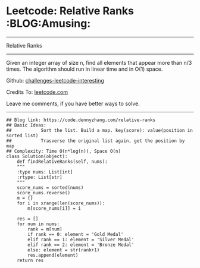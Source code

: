 
# Leetcode: Relative Ranks     :BLOG:Amusing:

---

Relative Ranks  

---

Given an integer array of size n, find all elements that appear more than n/3 times. The algorithm should run in linear time and in O(1) space.  

Github: [challenges-leetcode-interesting](https://github.com/DennyZhang/challenges-leetcode-interesting/tree/master/relative-ranks)  

Credits To: [leetcode.com](https://leetcode.com/problems/relative-ranks/description/)  

Leave me comments, if you have better ways to solve.  

---

    ## Blog link: https://code.dennyzhang.com/relative-ranks
    ## Basic Ideas:
    ##           Sort the list. Build a map. key(score): value(position in sorted list)
    ##           Trasverse the original list again, get the position by map
    ## Complexity: Time O(n*log(n)), Space O(n)
    class Solution(object):
        def findRelativeRanks(self, nums):
    	"""
    	:type nums: List[int]
    	:rtype: List[str]
    	"""
    	score_nums = sorted(nums)
    	score_nums.reverse()
    	m = {}
    	for i in xrange(len(score_nums)):
    	    m[score_nums[i]] = i
    
    	res = []
    	for num in nums:
    	    rank = m[num]
    	    if rank == 0: element = 'Gold Medal'
    	    elif rank == 1: element = 'Silver Medal'
    	    elif rank == 2: element = 'Bronze Medal'
    	    else: element = str(rank+1)
    	    res.append(element)
    	return res

